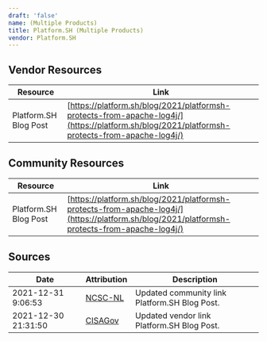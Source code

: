 ```yaml
---
draft: 'false'
name: (Multiple Products)
title: Platform.SH (Multiple Products)
vendor: Platform.SH
---
```


## Vendor Resources
| Resource | Link |
| --- | --- |
| Platform.SH Blog Post | [https://platform.sh/blog/2021/platformsh-protects-from-apache-log4j/](https://platform.sh/blog/2021/platformsh-protects-from-apache-log4j/) |

## Community Resources
| Resource | Link |
| --- | --- |
| Platform.SH Blog Post | [https://platform.sh/blog/2021/platformsh-protects-from-apache-log4j/](https://platform.sh/blog/2021/platformsh-protects-from-apache-log4j/) |


## Sources
| Date | Attribution | Description |
| --- | --- | --- |
| 2021-12-31 9:06:53 | [NCSC-NL](https://github.com/NCSC-NL/log4shell/blob/main/software/README.md) | Updated community link Platform.SH Blog Post.  |
| 2021-12-30 21:31:50 | [CISAGov](https://raw.githubusercontent.com/cisagov/log4j-affected-db/develop/README.md) | Updated vendor link Platform.SH Blog Post.  |
